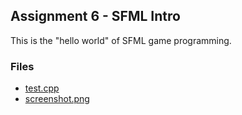 ## Assignment 6 - SFML Intro 

This is the "hello world" of SFML game programming. 


### Files
- [test.cpp](test.cpp) 
- [screenshot.png](screenshot.PNG)
